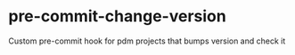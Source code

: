 # pre-commit-change-version
Custom pre-commit hook for pdm projects that bumps version and check it

